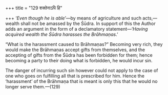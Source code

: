 +++
title = "129 शक्तेनाऽपि हि"

+++
‘*Even though he is able*’—by means of agriculture and such acts,—wealth
shall not be amassed by the Śūdra. In support of this the Author adds an
argument in the form of a declamatory statement—‘*Having acquired wealth
the Śūdra harasses the Brāhmaṇas*.’

“What is the harassment caused to Brāhmaṇas?” Becoming very rich, they
would make the Brāhmaṇas accept gifts from themselves, and the accepting
of gifts from the Śūdra has been forbidden for them; hence becoming a
party to their doing what is forbidden, he would incur sin.

The danger of incurring such sin however could not apply to the case of
one who goes on fulfilling all that is prescribed for him. Hence the
‘harassment’ of the Brāhmaṇa that is meant is only this that he would no
longer serve them.—(129)


